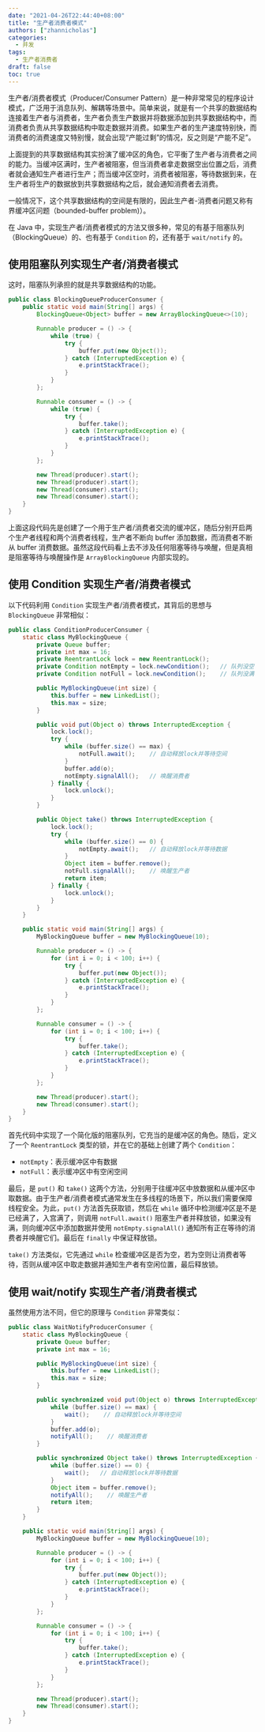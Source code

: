 ```yaml
---
date: "2021-04-26T22:44:40+08:00"
title: "生产者消费者模式"
authors: ["zhannicholas"]
categories:
  - 并发
tags:
  - 生产者消费者
draft: false
toc: true
---
```


生产者/消费者模式（Producer/Consumer Pattern）是一种非常常见的程序设计模式，广泛用于消息队列、解耦等场景中。简单来说，就是有一个共享的数据结构连接着生产者与消费者，生产者负责生产数据并将数据添加到共享数据结构中，而消费者负责从共享数据结构中取走数据并消费。如果生产者的生产速度特别快，而消费者的消费速度又特别慢，就会出现“产能过剩”的情况，反之则是“产能不足”。

上面提到的共享数据结构其实扮演了缓冲区的角色，它平衡了生产者与消费者之间的能力。当缓冲区满时，生产者被阻塞，但当消费者拿走数据空出位置之后，消费者就会通知生产者进行生产；而当缓冲区空时，消费者被阻塞，等待数据到来，在生产者将生产的数据放到共享数据结构之后，就会通知消费者去消费。

一般情况下，这个共享数据结构的空间是有限的，因此生产者-消费者问题又称有界缓冲区问题（bounded-buffer problem)）。

在 Java 中，实现生产者/消费者模式的方法又很多种，常见的有基于阻塞队列（BlockingQueue）的、也有基于 `Condition` 的，还有基于 `wait/notify` 的。

## 使用阻塞队列实现生产者/消费者模式

这时，阻塞队列承担的就是共享数据结构的功能。

```java
public class BlockingQueueProducerConsumer {
    public static void main(String[] args) {
        BlockingQueue<Object> buffer = new ArrayBlockingQueue<>(10);

        Runnable producer = () -> {
            while (true) {
                try {
                    buffer.put(new Object());
                } catch (InterruptedException e) {
                    e.printStackTrace();
                }
            }
        };

        Runnable consumer = () -> {
            while (true) {
                try {
                    buffer.take();
                } catch (InterruptedException e) {
                    e.printStackTrace();
                }
            }
        };

        new Thread(producer).start();
        new Thread(producer).start();
        new Thread(consumer).start();
        new Thread(consumer).start();
    }
}
```

上面这段代码先是创建了一个用于生产者/消费者交流的缓冲区，随后分别开启两个生产者线程和两个消费者线程，生产者不断向 buffer 添加数据，而消费者不断从 buffer 消费数据。虽然这段代码看上去不涉及任何阻塞等待与唤醒，但是真相是阻塞等待与唤醒操作是 `ArrayBlockingQueue` 内部实现的。

## 使用 Condition 实现生产者/消费者模式

以下代码利用 `Condition` 实现生产者/消费者模式，其背后的思想与 `BlockingQueue` 非常相似：

```java
public class ConditionProducerConsumer {
    static class MyBlockingQueue {
        private Queue buffer;
        private int max = 16;
        private ReentrantLock lock = new ReentrantLock();
        private Condition notEmpty = lock.newCondition();   // 队列没空
        private Condition notFull = lock.newCondition();    // 队列没满

        public MyBlockingQueue(int size) {
            this.buffer = new LinkedList();
            this.max = size;
        }

        public void put(Object o) throws InterruptedException {
            lock.lock();
            try {
                while (buffer.size() == max) {
                    notFull.await();    // 自动释放lock并等待空间
                }
                buffer.add(o);
                notEmpty.signalAll();   // 唤醒消费者
            } finally {
                lock.unlock();
            }
        }

        public Object take() throws InterruptedException {
            lock.lock();
            try {
                while (buffer.size() == 0) {
                    notEmpty.await();   // 自动释放lock并等待数据
                }
                Object item = buffer.remove();
                notFull.signalAll();    // 唤醒生产者
                return item;
            } finally {
                lock.unlock();
            }
        }
    }

    public static void main(String[] args) {
        MyBlockingQueue buffer = new MyBlockingQueue(10);

        Runnable producer = () -> {
            for (int i = 0; i < 100; i++) {
                try {
                    buffer.put(new Object());
                } catch (InterruptedException e) {
                    e.printStackTrace();
                }
            }
        };

        Runnable consumer = () -> {
            for (int i = 0; i < 100; i++) {
                try {
                    buffer.take();
                } catch (InterruptedException e) {
                    e.printStackTrace();
                }
            }
        };

        new Thread(producer).start();
        new Thread(consumer).start();
    }
}
```

首先代码中实现了一个简化版的阻塞队列，它充当的是缓冲区的角色。随后，定义了一个 `ReentrantLock` 类型的锁，并在它的基础上创建了两个 `Condition`：
 
 * `notEmpty`：表示缓冲区中有数据
 * `notFull`：表示缓冲区中有空闲空间

最后，是 `put()` 和 `take()` 这两个方法，分别用于往缓冲区中放数据和从缓冲区中取数据。由于生产者/消费者模式通常发生在多线程的场景下，所以我们需要保障线程安全。为此，`put()` 方法首先获取锁，然后在 `while` 循环中检测缓冲区是不是已经满了，入宫满了，则调用 `notFull.await()` 阻塞生产者并释放锁，如果没有满，则向缓冲区中添加数据并使用 `notEmpty.signalAll()` 通知所有正在等待的消费者并唤醒它们。最后在 `finally` 中保证释放锁。

`take()` 方法类似，它先通过 `while` 检查缓冲区是否为空，若为空则让消费者等待，否则从缓冲区中取走数据并通知生产者有空闲位置，最后释放锁。

## 使用 wait/notify 实现生产者/消费者模式

虽然使用方法不同，但它的原理与 `Condition` 非常类似：

```java
public class WaitNotifyProducerConsumer {
    static class MyBlockingQueue {
        private Queue buffer;
        private int max = 16;

        public MyBlockingQueue(int size) {
            this.buffer = new LinkedList();
            this.max = size;
        }

        public synchronized void put(Object o) throws InterruptedException {
            while (buffer.size() == max) {
                wait();    // 自动释放lock并等待空间
            }
            buffer.add(o);
            notifyAll();    // 唤醒消费者
        }

        public synchronized Object take() throws InterruptedException {
            while (buffer.size() == 0) {
                wait();   // 自动释放lock并等待数据
            }
            Object item = buffer.remove();
            notifyAll();    // 唤醒生产者
            return item;
        }
    }

    public static void main(String[] args) {
        MyBlockingQueue buffer = new MyBlockingQueue(10);

        Runnable producer = () -> {
            for (int i = 0; i < 100; i++) {
                try {
                    buffer.put(new Object());
                } catch (InterruptedException e) {
                    e.printStackTrace();
                }
            }
        };

        Runnable consumer = () -> {
            for (int i = 0; i < 100; i++) {
                try {
                    buffer.take();
                } catch (InterruptedException e) {
                    e.printStackTrace();
                }
            }
        };

        new Thread(producer).start();
        new Thread(consumer).start();
    }
}
```